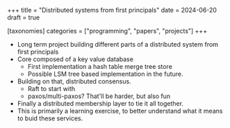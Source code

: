 +++
title = "Distributed systems from first principals"
date = 2024-06-20
draft = true

[taxonomies]
categories = ["programming", "papers", "projects"]
+++

* Long term project building different parts of a distributed system from first principals
* Core composed of a key value database
    * First implementation a hash table merge tree store
    * Possible LSM tree based implementation in the future.
* Building on that, distributed consensus.
    * Raft to start with
    * paxos/multi-paxos? That'll be harder, but also fun
* Finally a distributed membership layer to tie it all together.
* This is primarily a learning exercise, to better understand what it means to buid these services.
